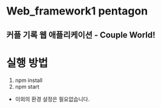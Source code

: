 # Web_framework1 pentagon
## 커플 기록 웹 애플리케이션 - Couple World!

# 실행 방법
1. npm install
2. npm start
- 이외의 환경 설정은 필요없습니다.